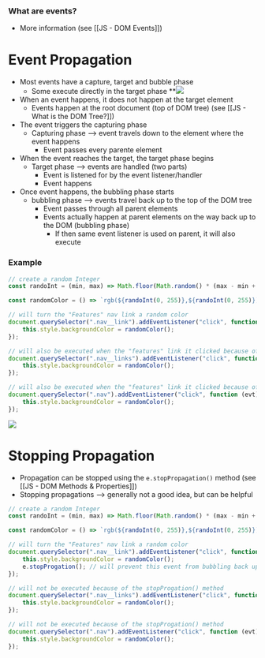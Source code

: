 ### What are events?
* More information (see [[JS - DOM Events]])

# Event Propagation
* Most events have a capture, target and bubble phase
	* Some execute directly in the target phase
**![](https://lh6.googleusercontent.com/O2Zv25cyzDcUQ6CoZhPSVFEi1IY9GNhaUQhRlu6vpnTXsWHsoS4pf5WdV25NB2Cy3xqUVaVkjT2TVLCb3_sTQDWCS4ICJKSCEgXol9DWM1CpIS2-fzqZ33xMwn0Uvqy8F4SothNWEYvYboJfR5_GaRg)
* When an event happens, it does not happen at the target element
	* Events happen at the root document (top of DOM tree) (see [[JS - What is the DOM Tree?]])
* The event triggers the capturing phase
	* Capturing phase --> event travels down to the element where the event happens 
		* Event passes every parente element
* When the event reaches the target, the target phase begins
	* Target phase --> events are handled (two parts)
		* Event is listened for by the event listener/handler
		* Event happens
* Once event happens, the bubbling phase starts
	* bubbling phase --> events travel back up to the top of the DOM tree
		* Event passes through all parent elements
		* Events actually happen at parent elements on the way back up to the DOM (bubbling phase)
			* If then same event listener is used on parent, it will also execute

### Example
```js
// create a random Integer
const randoInt = (min, max) => Math.floor(Math.random() * (max - min + 1) + min);

const randomColor = () => `rgb(${randoInt(0, 255)},${randoInt(0, 255)}),${randoInt(0, 255)})`; // create a random color

// will turn the "Features" nav link a random color
document.querySelector(".nav__link").addEventListener("click", function (evt) {
	this.style.backgroundColor = randomColor();
});

// will also be executed when the "features" link it clicked because of bubbling (this is the parent element to .nav__link)
document.querySelector(".nav__links").addEventListener("click", function (evt) {
	this.style.backgroundColor = randomColor();
});

// will also be executed when the "features" link it clicked because of bubbling (this is the parent element to .nav__links, and grandparent to nav__link)
document.querySelector(".nav").addEventListener("click", function (evt) {
	this.style.backgroundColor = randomColor();
});
```

**![](https://lh4.googleusercontent.com/PMV7bC3c4xH0vqgXLZqfRODRQa8p_eCGapfHVxHT79QWq_atGtYJS6R63TtsYVmkmD7Q7gkFIck7HycrUNI-8_sqgJ7Djb2V8chWovPI5Qqaj4h3Pty49y4dmq6gfKXZh6IZ72kWxJcM8X65UGhnizc)**

# Stopping Propagation
* Propagation can be stopped using the `e.stopPropagation()` method (see [[JS - DOM Methods & Properties]])
* Stopping propagations --> generally not a good idea, but can be helpful

```js
// create a random Integer
const randoInt = (min, max) => Math.floor(Math.random() * (max - min + 1) + min);

const randomColor = () => `rgb(${randoInt(0, 255)},${randoInt(0, 255)}),${randoInt(0, 255)})`; // create a random color

// will turn the "Features" nav link a random color
document.querySelector(".nav__link").addEventListener("click", function (evt) {
	this.style.backgroundColor = randomColor();
	e.stopProgation(); // will prevent this event from bubbling back up to the parent elements
});

// will not be executed because of the stopProgation() method
document.querySelector(".nav__links").addEventListener("click", function (evt) {
	this.style.backgroundColor = randomColor();
});

// will not be executed because of the stopProgation() method
document.querySelector(".nav").addEventListener("click", function (evt) {
	this.style.backgroundColor = randomColor();
});
```